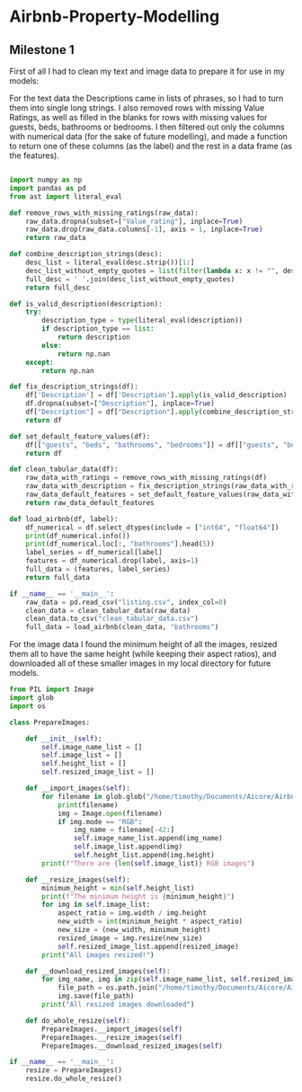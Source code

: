 # Airbnb-Property-Modelling

## Milestone 1

First of all I had to clean my text and image data to prepare it for use in my models:

For the text data the Descriptions came in lists of phrases, so I had to turn them into single long strings. I also removed rows with missing Value Ratings, as well as filled in the blanks for rows with missing values for guests, beds, bathrooms or bedrooms. I then filtered out only the columns with numerical data (for the sake of future modelling), and made a function to return one of these columns (as the label) and the rest in a data frame (as the features).

```python

import numpy as np
import pandas as pd
from ast import literal_eval

def remove_rows_with_missing_ratings(raw_data):
    raw_data.dropna(subset=["Value_rating"], inplace=True)
    raw_data.drop(raw_data.columns[-1], axis = 1, inplace=True)
    return raw_data

def combine_description_strings(desc):
    desc_list = literal_eval(desc.strip())[1:]
    desc_list_without_empty_quotes = list(filter(lambda x: x != "", desc_list))
    full_desc = ' '.join(desc_list_without_empty_quotes)
    return full_desc

def is_valid_description(description):
    try: 
        description_type = type(literal_eval(description))
        if description_type == list:
            return description
        else:
            return np.nan
    except:
        return np.nan

def fix_description_strings(df):
    df['Description'] = df['Description'].apply(is_valid_description)
    df.dropna(subset=["Description"], inplace=True)
    df["Description"] = df["Description"].apply(combine_description_strings)
    return df

def set_default_feature_values(df):
    df[["guests", "beds", "bathrooms", "bedrooms"]] = df[["guests", "beds", "bathrooms", "bedrooms"]].fillna(1)
    return df

def clean_tabular_data(df):
    raw_data_with_ratings = remove_rows_with_missing_ratings(df)
    raw_data_with_description = fix_description_strings(raw_data_with_ratings)
    raw_data_default_features = set_default_feature_values(raw_data_with_description)
    return raw_data_default_features

def load_airbnb(df, label):
    df_numerical = df.select_dtypes(include = ["int64", "float64"])
    print(df_numerical.info())
    print(df_numerical.loc[:, "bathrooms"].head(5))
    label_series = df_numerical[label]
    features = df_numerical.drop(label, axis=1)
    full_data = (features, label_series)
    return full_data

if __name__ == '__main__':
    raw_data = pd.read_csv("listing.csv", index_col=0)
    clean_data = clean_tabular_data(raw_data)
    clean_data.to_csv("clean_tabular_data.csv")
    full_data = load_airbnb(clean_data, "bathrooms")
```

For the image data I found the minimum height of all the images, resized them all to have the same height (while keeping their aspect ratios), and downloaded all of these smaller images in my local directory for future models.

```python
from PIL import Image
import glob
import os

class PrepareImages:

    def __init__(self):
        self.image_name_list = []
        self.image_list = []
        self.height_list = []
        self.resized_image_list = []

    def __import_images(self):
        for filename in glob.glob("/home/timothy/Documents/Aicore/Airbnb-Property-Modelling/images/*/*.png"):
            print(filename)
            img = Image.open(filename)
            if img.mode == "RGB":
                img_name = filename[-42:]
                self.image_name_list.append(img_name)
                self.image_list.append(img)
                self.height_list.append(img.height)
        print(f"There are {len(self.image_list)} RGB images")

    def __resize_images(self):
        minimum_height = min(self.height_list)
        print(f"The minimum height is {minimum_height}")
        for img in self.image_list:
            aspect_ratio = img.width / img.height
            new_width = int(minimum_height * aspect_ratio)
            new_size = (new_width, minimum_height)
            resized_image = img.resize(new_size)
            self.resized_image_list.append(resized_image)
        print("All images resized!")

    def __download_resized_images(self):
        for img_name, img in zip(self.image_name_list, self.resized_image_list):
            file_path = os.path.join("/home/timothy/Documents/Aicore/Airbnb-Property-Modelling/processed_images", img_name)
            img.save(file_path)
        print("All resized images downloaded")

    def do_whole_resize(self):
        PrepareImages.__import_images(self)
        PrepareImages.__resize_images(self)
        PrepareImages.__download_resized_images(self)

if __name__ == '__main__':
    resize = PrepareImages()
    resize.do_whole_resize()
```